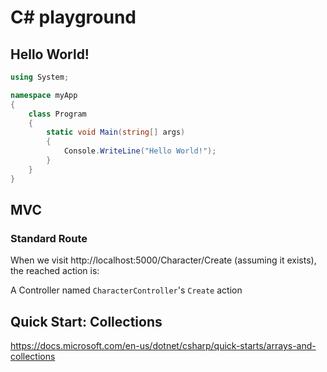 # C# playground

## Hello World!

``` csharp
using System;

namespace myApp
{
    class Program
    {
        static void Main(string[] args)
        {
            Console.WriteLine("Hello World!");
        }
    }
}
```

## MVC

### Standard Route

When we visit http://localhost:5000/Character/Create (assuming it exists), the reached action is:

A Controller named `CharacterController`'s `Create` action

## Quick Start: Collections

https://docs.microsoft.com/en-us/dotnet/csharp/quick-starts/arrays-and-collections
